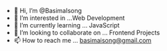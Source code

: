 - 👋 Hi, I’m @BasimaIsong
- 👀 I’m interested in ...Web Development
- 🌱 I’m currently learning ... JavaScript
- 💞️ I’m looking to collaborate on ... Frontend Projects
- 📫 How to reach me ... basimaisong@gmail.com

<!---
BasimaIsong/BasimaIsong is a ✨ special ✨ repository because its `README.md` (this file) appears on your GitHub profile.
You can click the Preview link to take a look at your changes.
--->
